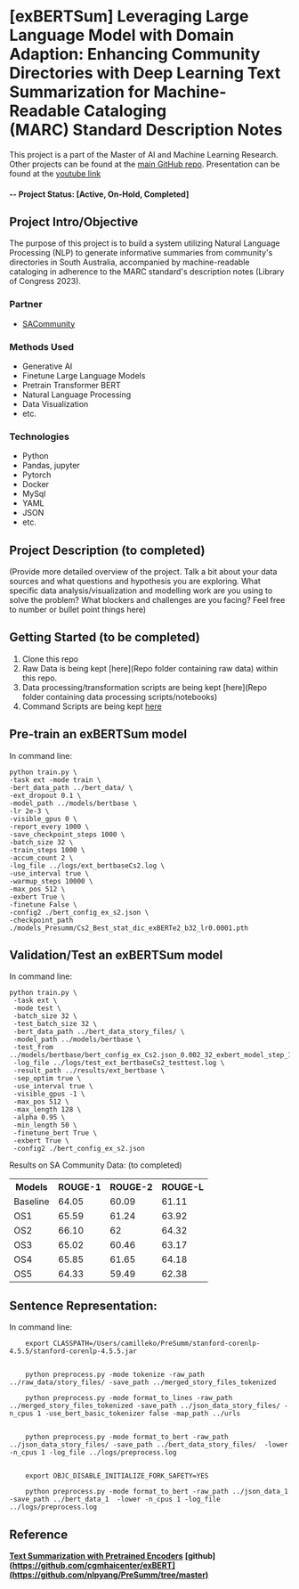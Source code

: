
# [exBERTSum] Leveraging Large Language Model with Domain Adaption: Enhancing Community Directories with Deep Learning Text Summarization for Machine-Readable Cataloging (MARC) Standard Description Notes

This project is a part of the Master of AI and Machine Learning Research.  Other projects can be found at the [main GitHub repo](https://github.com/camillekokoko/exBERT). Presentation can be found at the [youtube link](https://www.youtube.com/watch?v=6KChrujZ3_4)

#### -- Project Status: [Active, On-Hold, Completed]

## Project Intro/Objective
The purpose of this project is to build a system utilizing Natural Language Processing (NLP) to generate informative summaries from community's directories in South Australia, accompanied by machine-readable cataloging in adherence to the MARC standard's description notes (Library of Congress 2023).

### Partner
* [SACommunity](https://sacommunity.org/)

### Methods Used
* Generative AI
* Finetune Large Language Models 
* Pretrain Transformer BERT
* Natural Language Processing
* Data Visualization
* etc.

### Technologies
* Python
* Pandas, jupyter
* Pytorch
* Docker
* MySql
* YAML
* JSON
* etc. 

## Project Description (to completed)
(Provide more detailed overview of the project.  Talk a bit about your data sources and what questions and hypothesis you are exploring. What specific data analysis/visualization and modelling work are you using to solve the problem? What blockers and challenges are you facing?  Feel free to number or bullet point things here)

## Getting Started (to be completed)

1. Clone this repo 
2. Raw Data is being kept [here](Repo folder containing raw data) within this repo.
3. Data processing/transformation scripts are being kept [here](Repo folder containing data processing scripts/notebooks)
4. Command Scripts are being kept [here]()

## Pre-train an exBERTSum model 
In command line:

    python train.py \
    -task ext -mode train \
    -bert_data_path ../bert_data/ \
    -ext_dropout 0.1 \
    -model_path ../models/bertbase \
    -lr 2e-3 \
    -visible_gpus 0 \
    -report_every 1000 \
    -save_checkpoint_steps 1000 \
    -batch_size 32 \
    -train_steps 1000 \
    -accum_count 2 \
    -log_file ../logs/ext_bertbaseCs2.log \
    -use_interval true \
    -warmup_steps 10000 \
    -max_pos 512 \
    -exbert True \
    -finetune False \
    -config2 ./bert_config_ex_s2.json \
    -checkpoint_path ./models_Presumm/Cs2_Best_stat_dic_exBERTe2_b32_lr0.0001.pth

## Validation/Test an exBERTSum model 
In command line:

    python train.py \
     -task ext \
     -mode test \
     -batch_size 32 \
     -test_batch_size 32 \
     -bert_data_path ../bert_data_story_files/ \
     -model_path ../models/bertbase \
     -test_from ../models/bertbase/bert_config_ex_Cs2.json_0.002_32_exbert_model_step_1000.pt
     -log_file ../logs/test_ext_bertbaseCs2_testtest.log \
     -result_path ../results/ext_bertbase \
     -sep_optim true \
     -use_interval true \
     -visible_gpus -1 \
     -max_pos 512 \
     -max_length 128 \
     -alpha 0.95 \
     -min_length 50 \
     -finetune_bert True \
     -exbert True \
     -config2 ./bert_config_ex_s2.json 


Results on SA Community Data: (to completed)
<table class="tg">
  <tr>
    <th class="tg-0pky">Models</th>
    <th class="tg-0pky">ROUGE-1</th>
    <th class="tg-0pky">ROUGE-2</th>
    <th class="tg-0pky">ROUGE-L</th>
  </tr>
 <tr>
    <td class="tg-0pky">Baseline</td>
    <td class="tg-0pky">64.05</td>
    <td class="tg-0pky">60.09</td>
    <td class="tg-0pky">61.11</td>
  </tr>
  <tr>
    <td class="tg-0pky">OS1</td>
    <td class="tg-0pky">65.59</td>
    <td class="tg-0pky">61.24</td>
    <td class="tg-0pky">63.92</td>
  </tr>
  <tr>
    <td class="tg-0pky">OS2</td>
    <td class="tg-0pky">66.10</td>
    <td class="tg-0pky">62</td>
    <td class="tg-0pky">64.32</td>
  </tr>
  <tr>
    <td class="tg-0pky">OS3</td>
    <td class="tg-0pky">65.02</td>
    <td class="tg-0pky">60.46</td>
    <td class="tg-0pky">63.17</td>
  </tr>
      <tr>
    <td class="tg-0pky">OS4</td>
    <td class="tg-0pky">65.85</td>
    <td class="tg-0pky">61.65</td>
    <td class="tg-0pky">64.18</td>
  </tr>
      <tr>
    <td class="tg-0pky">OS5</td>
    <td class="tg-0pky">64.33</td>
    <td class="tg-0pky">59.49</td>
    <td class="tg-0pky">62.38</td>
      </tr>
</table>


## Sentence Representation:
In command line:
        
        export CLASSPATH=/Users/camilleko/PreSumm/stanford-corenlp-4.5.5/stanford-corenlp-4.5.5.jar


        python preprocess.py -mode tokenize -raw_path ../raw_data/story_files/ -save_path ../merged_story_files_tokenized

        python preprocess.py -mode format_to_lines -raw_path ../merged_story_files_tokenized -save_path ../json_data_story_files/ -n_cpus 1 -use_bert_basic_tokenizer false -map_path ../urls


        python preprocess.py -mode format_to_bert -raw_path ../json_data_story_files/ -save_path ../bert_data_story_files/  -lower -n_cpus 1 -log_file ../logs/preprocess.log


        export OBJC_DISABLE_INITIALIZE_FORK_SAFETY=YES 

        python preprocess.py -mode format_to_bert -raw_path ../json_data_1 -save_path ../bert_data_1  -lower -n_cpus 1 -log_file ../logs/preprocess.log


## Reference

**[Text Summarization with Pretrained Encoders](https://arxiv.org/abs/1908.08345)**
**[github](https://github.com/cgmhaicenter/exBERT](https://github.com/nlpyang/PreSumm/tree/master)**





